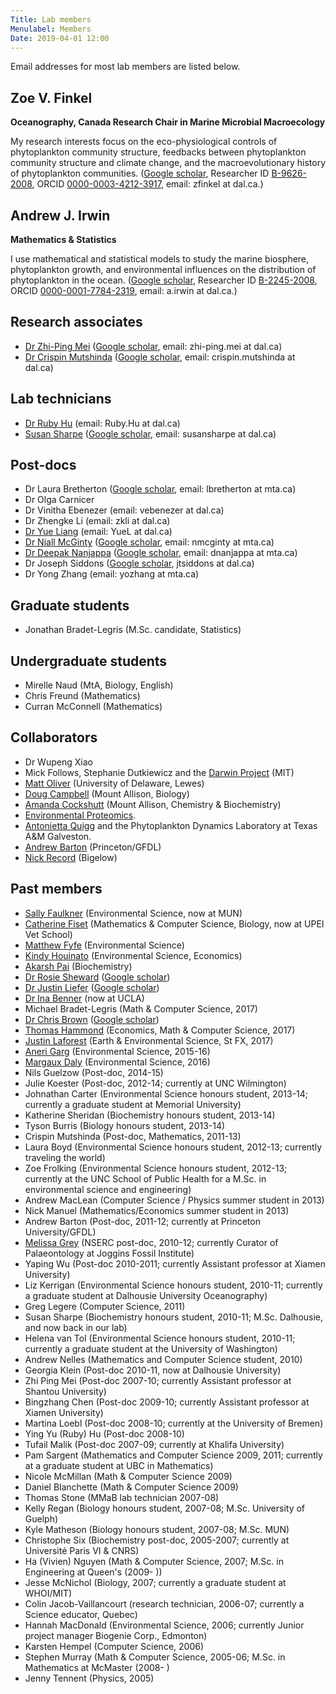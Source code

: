 ```yaml
---
Title: Lab members
Menulabel: Members
Date: 2019-04-01 12:00
---
```


Email addresses for most lab members are listed below.

## Zoe V. Finkel 
**Oceanography, Canada Research Chair in Marine Microbial Macroecology**

My research interests focus on the eco-physiological controls of
phytoplankton community structure, feedbacks between phytoplankton
community structure and climate change, and the macroevolutionary
history of phytoplankton communities.
([Google scholar](http://scholar.google.com/citations?user=zfV-o4gAAAAJ&hl=en),
 Researcher ID [B-9626-2008](http://www.researcherid.com/rid/B-9626-2008),
 ORCID [0000-0003-4212-3917](http://orcid.org/0000-0003-4212-3917), email: zfinkel at dal.ca.)

## Andrew J. Irwin 
**Mathematics & Statistics**

I use mathematical and statistical models to study the marine biosphere, phytoplankton growth, and environmental influences on the distribution of phytoplankton in the ocean. 
([Google scholar](http://scholar.google.com/citations?user=wFFLMuUAAAAJ&hl=en),
 Researcher ID [B-2245-2008](http://www.researcherid.com/rid/B-2245-2008),
 ORCID [0000-0001-7784-2319](http://orcid.org/0000-0001-7784-2319), email: a.irwin at dal.ca.) 

## Research associates
* [Dr Zhi-Ping Mei]({filename}people/mei.md) ([Google scholar](https://scholar.google.ca/citations?user=CFaB2cAAAAAJ), email: zhi-ping.mei at dal.ca)
* [Dr Crispin Mutshinda]({filename}people/mutshinda.md) ([Google scholar](https://scholar.google.ca/citations?user=LTUJJ_AAAAAJ), email: crispin.mutshinda at dal.ca)

## Lab technicians
* [Dr Ruby Hu]({filename}people/hu.md) (email: Ruby.Hu at dal.ca)
* [Susan Sharpe]({filename}people/sharpe.md) ([Google scholar](https://scholar.google.ca/citations?user=byhY--8AAAAJ), email: susansharpe at dal.ca)

## Post-docs
* Dr Laura Bretherton ([Google scholar](https://scholar.google.ca/citations?user=yzEE_7cAAAAJ), email: lbretherton at mta.ca)
* Dr Olga Carnicer
* Dr Vinitha Ebenezer (email: vebenezer at dal.ca)
* Dr Zhengke Li (email: zkli at dal.ca)
* [Dr Yue Liang]({filename}people/liang.md) (email: YueL at dal.ca)
* [Dr Niall McGinty]({filename}people/mcginty.md) ([Google scholar](https://scholar.google.ca/citations?user=P5Jc4icAAAAJ), email: nmcginty at mta.ca)
* [Dr Deepak Nanjappa]({filename}people/nanjappa.md) ([Google scholar](https://scholar.google.ca/citations?user=vnMVBCkAAAAJ), email: dnanjappa at mta.ca) 
* Dr Joseph Siddons ([Google scholar](https://scholar.google.ca/citations?user=akdjx7UAAAAJ), jtsiddons at dal.ca)
* Dr Yong Zhang (email: yozhang at mta.ca)

## Graduate students
* Jonathan Bradet-Legris (M.Sc. candidate, Statistics)

## Undergraduate students
* Mirelle Naud (MtA, Biology, English)
* Chris Freund (Mathematics)
* Curran McConnell (Mathematics)

## Collaborators
* Dr Wupeng Xiao
* Mick Follows, Stephanie Dutkiewicz and the [Darwin Project](http://darwinproject.mit.edu/) (MIT)
* [Matt Oliver](http://www.ceoe.udel.edu/our-people/profiles/moliver) (University of Delaware, Lewes)
* [Doug Campbell](https://sites.google.com/site/campbellphytoplankton/) (Mount Allison, Biology)
* [Amanda Cockshutt](http://www.mta.ca/Community/Bios/Amanda_Cockshutt/Amanda_Cockshutt/) (Mount Allison, Chemistry & Biochemistry)
* [Environmental Proteomics](http://www.environmentalproteomics.ca).
* [Antonietta Quigg](http://www.tamug.edu/phytoplankton/People/Antonietta_Quigg.html) and the Phytoplankton Dynamics Laboratory at Texas A&M Galveston.
* [Andrew Barton](http://www.princeton.edu/~abarton/) (Princeton/GFDL)
* [Nick Record](https://www.bigelow.org/research/srs/nick-record/) (Bigelow)

## Past members
  * [Sally Faulkner]({filename}people/faulkner.md) (Environmental Science, now at MUN)
  * [Catherine Fiset]({filename}people/fiset.md) (Mathematics & Computer Science, Biology, now at UPEI Vet School)
  * [Matthew Fyfe]({filename}people/fyfe.md) (Environmental Science)
  * [Kindy Houinato]({filename}people/houinato.md) (Environmental Science, Economics)
  * [Akarsh Pai]({filename}people/pai.md) (Biochemistry)
  * [Dr Rosie Sheward]({filename}people/sheward.md) ([Google scholar](https://scholar.google.ca/citations?user=U07nicwAAAAJ)) 
  * [Dr Justin Liefer]({filename}people/liefer.md) ([Google scholar](https://scholar.google.ca/citations?user=eQuE6lIAAAAJ))
  * [Dr Ina Benner]({filename}people/benner.md) (now at UCLA)
  * Michael Bradet-Legris (Math & Computer Science, 2017)
  * [Dr Chris Brown]({filename}people/brown.md) ([Google scholar](https://scholar.google.ca/citations?user=uXfmay0AAAAJ))
  * [Thomas Hammond]({filename}people/hammond.md) (Economics, Math & Computer Science, 2017)
  * [Justin Laforest]({filename}people/laforest.md) (Earth & Environmental Science, St FX, 2017)
  * [Aneri Garg]({filename}people/garg.md) (Environmental Science, 2015-16)
  * [Margaux Daly]({filename}people/daly.md) (Environmental Science, 2016)
  * Nils Guelzow (Post-doc, 2014-15)
  * Julie Koester (Post-doc, 2012-14; currently at UNC Wilmington)
  * Johnathan Carter (Environmental Science honours student, 2013-14; currently a graduate student at Memorial University)
  * Katherine Sheridan (Biochemistry honours student, 2013-14)
  * Tyson Burris (Biology honours student, 2013-14)
  * Crispin Mutshinda (Post-doc, Mathematics, 2011-13)
  * Laura Boyd (Environmental Science honours student, 2012-13; currently traveling the world)
  * Zoe Frolking (Environmental Science honours student, 2012-13; currently at the UNC School of Public Health for a M.Sc. in environmental science and engineering)
  * Andrew MacLean (Computer Science / Physics summer student in 2013)
  * Nick Manuel (Mathematics/Economics summer student in 2013)
  * Andrew Barton (Post-doc, 2011-12; currently at Princeton University/GFDL)
  * [Melissa Grey](http://jogginsfossilcliffs.net/research/Melissab.php) (NSERC post-doc, 2010-12; currently Curator of Palaeontology at Joggins Fossil Institute)
  * Yaping Wu (Post-doc 2010-2011; currently Assistant professor at Xiamen University)
  * Liz Kerrigan (Environmental Science honours student, 2010-11; currently a graduate student at Dalhousie University Oceanography)
  * Greg Legere (Computer Science, 2011)
  * Susan Sharpe (Biochemistry honours student, 2010-11; M.Sc. Dalhousie, and now back in our lab)
  * Helena van Tol (Environmental Science honours student, 2010-11; currently a graduate student at the University of Washington)
  * Andrew Nelles (Mathematics and Computer Science student, 2010)
  * Georgia Klein (Post-doc 2010-11, now at Dalhousie University)
  * Zhi Ping Mei (Post-doc 2007-10; currently Assistant professor at Shantou University)
  * Bingzhang Chen (Post-doc 2009-10; currently Assistant professor at Xiamen University)
  * Martina Loebl (Post-doc 2008-10; currently at the University of Bremen)
  * Ying Yu (Ruby) Hu (Post-doc 2008-10)
  * Tufail Malik (Post-doc 2007-09; currently at Khalifa University)
  * Pam Sargent (Mathematics and Computer Science 2009, 2011; currently at a graduate student at UBC in Mathematics)
  * Nicole McMillan (Math & Computer Science 2009)
  * Daniel Blanchette (Math & Computer Science 2009)
  * Thomas Stone (MMaB lab technician 2007-08)
  * Kelly Regan (Biology honours student, 2007-08; M.Sc. University of Guelph)
  * Kyle Matheson (Biology honours student, 2007-08; M.Sc. MUN)
  * Christophe Six (Biochemistry post-doc, 2005-2007; currently at Université Paris VI & CNRS)
  * Ha (Vivien) Nguyen (Math & Computer Science, 2007; M.Sc. in Engineering at Queen's (2009- ))
  * Jesse McNichol (Biology, 2007; currently a graduate student at WHOI/MIT)
  * Colin Jacob-Vaillancourt (research technician, 2006-07; currently a Science educator, Quebec)
  * Hannah MacDonald (Environmental Science, 2006; currently Junior project manager Biogenie Corp., Edmonton)
  * Karsten Hempel (Computer Science, 2006)
  * Stephen Murray (Math & Computer Science, 2005-06; M.Sc. in Mathematics at McMaster (2008- )
  * Jenny Tennent (Physics, 2005)
